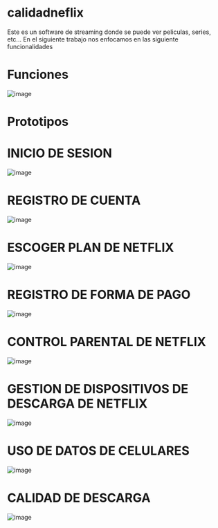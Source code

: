 # calidadneflix
Este es un software de streaming donde se puede ver peliculas, series, etc...
En el siguiente trabajo nos enfocamos en las siguiente funcionalidades

# Funciones

![image](https://user-images.githubusercontent.com/78560599/137050460-20121a0d-734f-4f69-936c-2cfaf0d09539.png)

# Prototipos
# INICIO DE SESION
![image](https://user-images.githubusercontent.com/78560599/137050587-8e781606-4907-4455-9bf4-f8b7c2b54c02.png)
# REGISTRO DE CUENTA

![image](https://user-images.githubusercontent.com/78560599/137050874-19cfe1fd-a3b6-49e2-b17d-934e32a30f75.png)
# ESCOGER PLAN DE NETFLIX

![image](https://user-images.githubusercontent.com/78560599/137050934-c0d106b3-6b85-43b9-915b-52dbde0bfbe0.png)
# REGISTRO DE FORMA DE PAGO

![image](https://user-images.githubusercontent.com/78560599/137050976-6193ddbb-4d27-4482-b1ab-e14ad1977707.png)

# CONTROL PARENTAL DE NETFLIX
![image](https://user-images.githubusercontent.com/78560599/137217389-9bf9cb4f-6eca-4c61-a2b8-4895e33b27bd.png)
# GESTION DE DISPOSITIVOS DE DESCARGA DE NETFLIX
![image](https://user-images.githubusercontent.com/78560599/137217517-37933842-7035-40fc-b266-920ce20ccdb6.png)

# USO DE DATOS DE CELULARES
![image](https://user-images.githubusercontent.com/78560599/137217584-f6979819-239c-459b-8e92-efa424d1d4bd.png)
# CALIDAD DE DESCARGA
![image](https://user-images.githubusercontent.com/78560599/137217622-3dd557a5-c4c4-4c2b-b307-b546f8e24e88.png)

